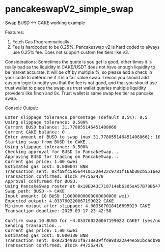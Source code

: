 # pancakeswapV2_simple_swap
Swap BUSD &lt;-> CAKE working example

Features:
1) Fetch Gas Programmatically
2) Fee is hardcoded to be 0.25%. Pancakeswap v2 is hard coded to always use 0.25% fee. Does not support custom fee tiers like v3.

Considerations:
Sometimes the quote is you get is good, other times it is really bad as the liquidity in CAKE/USDT does not have enough liquidity to be market accurate. It will be off by multiple %, so please add a check in your code to determine if it is a fair value swap. I recon you should add custom logic to notify you that the fee is not good, and that you should use trust wallet to place the swap, as trust wallet queries multiple liquidity providers like 1inch and 0x. Trust wallet is same swap fee tier as pancake swap. 

Console Output:
<pre>
Enter slippage tolerance percentage (default 0.5%): 0.5
Using slippage tolerance: 0.500%
Current BUSD balance: 31.778055146451408066
Current CAKE balance: 0
Enter amount of BUSD to swap (max 31.778055146451408066): 10
Starting swap from BUSD to CAKE...
Using slippage tolerance: 0.500%
Checking approval for BUSD to PancakeSwap...
Approving BUSD for trading on PancakeSwap...
Current gas price: 1.00 Gwei
Estimated gas cost: 0.000047 BNB
Transaction sent: 0xfb9fc5e564410122e422c9781f16ab30cb5516e2ab0e1fb07562e76f873a67e3
Transaction confirmed: Block #47562470
Approval confirmed for BUSD.
Using PancakeSwap router at 0x10ED43C718714eb63d5aA57B78B54704E256024E
Swap path: BUSD -> CAKE
Input amount: 10 BUSD (10000000000000000000 wei)
Expected output: 4.033760220067199022 CAKE
Minimum output after slippage: 4.003507018416695029 CAKE
Transaction deadline: 2025-03-17 23:42:58

Confirm swap 10 BUSD for ~4.033760220067199022 CAKE? (yes/no): yes
Sending transaction...
Current gas price: 1.00 Gwei
Estimated gas cost: 0.000130 BNB
Transaction sent: 0xe22d49821fa710e39ffde9d822a44e581bcadb98259865de093db204dd483e9e
Transaction confirmed: Block #47562476
</pre>
